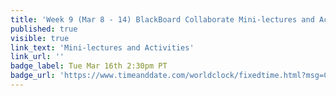 ```yaml
---
title: 'Week 9 (Mar 8 - 14) BlackBoard Collaborate Mini-lectures and Activities'
published: true
visible: true
link_text: 'Mini-lectures and Activities'
link_url: ''
badge_label: Tue Mar 16th 2:30pm PT
badge_url: 'https://www.timeanddate.com/worldclock/fixedtime.html?msg=CMPT-363+Review+and+Discussion&iso=20210316T1430&p1=256&ah=1&am=50'
---
```

